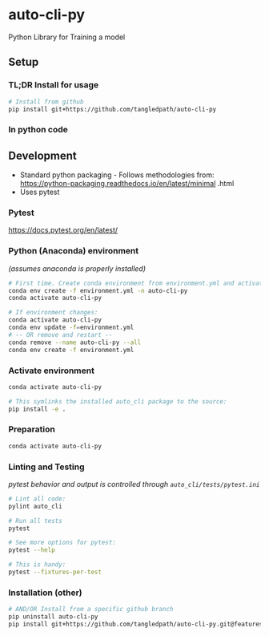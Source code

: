# auto-cli-py
Python Library for Training a model

## Setup

### TL;DR Install for usage
```bash
# Install from github
pip install git+https://github.com/tangledpath/auto-cli-py
```

### In python code
## Development
* Standard python packaging - Follows methodologies from: https://python-packaging.readthedocs.io/en/latest/minimal
.html
* Uses pytest

### Pytest
https://docs.pytest.org/en/latest/

### Python (Anaconda) environment
*(assumes anaconda is properly installed)*
```bash
# First time. Create conda environment from environment.yml and activate it:
conda env create -f environment.yml -n auto-cli-py
conda activate auto-cli-py
```

```bash
# If environment changes:
conda activate auto-cli-py
conda env update -f=environment.yml
# -- OR remove and restart --
conda remove --name auto-cli-py --all
conda env create -f environment.yml
```

### Activate environment
```bash
conda activate auto-cli-py

# This symlinks the installed auto_cli package to the source:
pip install -e .
```

### Preparation
```bash
conda activate auto-cli-py
```

### Linting and Testing
*pytest behavior and output is controlled through `auto_cli/tests/pytest.ini`*

```bash
# Lint all code:
pylint auto_cli

# Run all tests
pytest

# See more options for pytest:
pytest --help

# This is handy:
pytest --fixtures-per-test

```

### Installation (other)

```bash
# AND/OR Install from a specific github branch
pip uninstall auto-cli-py
pip install git+https://github.com/tangledpath/auto-cli-py.git@features/blah
```

